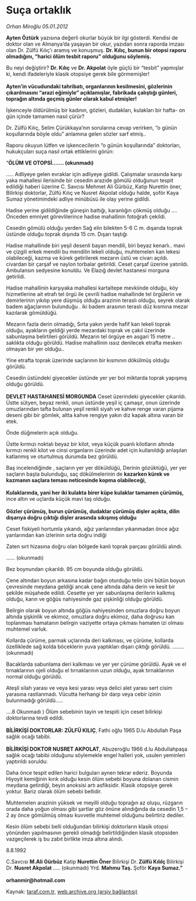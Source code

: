 # Suça ortaklık

*Orhan Miroğlu 05.01.2012*

<div class="yazi"><p><b>Ayten Öztürk</b> yazısına değerli okurlar büyük bir ilgi gösterdi. Kendisi de doktor olan ve Almanya’da yaşayan bir okur, yazıdan sonra raporda imzası olan Dr. Zülfü Kılıç’ı aramış ve konuşmuş. <b>Dr. Kılıç, bunun bir otopsi raporu olmadığını, “harici ölüm tesbit raporu” olduğunu söylemiş.</b> </p>
<p>Bu neyi değiştirir? <b>Dr. Kılıç</b> ve <b>Dr. Akpolat</b> öyle güçlü bir “tesbit” yapmışlar ki, kendi ifadeleriyle klasik otopsiye gerek bile görmemişler!<br/><br/><b>Ayten’in vücudundaki tahribatı, organlarının kesilmesini, gözlerinin çıkarılmasını “arazi eğimiyle” açıklamışlar, fabrikada çalıştığı günleri, toprağın altında geçmiş günler olarak kabul etmişler! </b></p>
<p>İşkenceyle öldürülmüş bir kadının, gözleri, dudakları, kulakları bir hafta- on gün içinde tamamen nasıl çürür?</p>
<p>Dr. Zülfü Kılıç, Selim Çürükkaya’nın sorularına cevap verirken, “o günün koşullarında böyle oldu” anlamına gelen sözler sarf etmiş.. </p>
<p>Raporu okuyun lütfen ve işkencecilerin “o günün koşullarında” doktorları, hukukçuları suça nasıl ortak ettiklerini görün: </p>
<p>“<b>ÖLÜM VE OTOPSİ....... (okunmadı)</b></p>
<p>..... Adliyeye gelen evraklar için adliyeye gidildi. Çalışmalar sırasında karşı yaka mahallesi ilerisinde bir cesedin arazide gömülü olduğunun tespit edildiği haberi üzerine C. Savcısı Mehmet Ali Gürbüz, Katip Nurettin öner, Bilirkişi doktorlar, Zülfü Kılıç ve Nusret Akpolat olduğu halde, şoför Kaya Sumaz yönetimindeki adliye minübüsü ile olay yerine gidildi.</p>
<p>Hadise yerine gidildiğinde güneşin battığı, karanlığın çökmüş olduğu .... Önceden emniyet görevlilerince hadise mahallinin fotoğrafı çekildi.</p>
<p>Cesedin gömülü olduğu yerden Sağ elin bilekten 5-6 C m. dışarıda toprak üstünde olduğu toprak dışında 15 cm. Dışarı taştığı</p>
<p>Hadise mahallinde biri yeşil desenli bayan mendili, biri beyaz kenarlı.. mavi ve çizgili erkek mendili bu mendilin lekeli olduğu, muhtemelen kan lekesi olabileceği, kazma ve kürek getirilerek mezarın üstü ve civarı açıldı. civardan bir çarşaf ve naylon torbalar getirildi. Ceset çarşaf üzerine yatırıldı. Ambulansın sedyesine konuldu. Ve Elazığ devlet hastanesi morguna getirildi. </p>
<p>Hadise mahallinin karşıyaka mahallesi kartaltepe mevkiinde olduğu, köy hizmetlerine ait etrafı tel örgü ile çevrili hadise mahallinde tel örgülerin ve demirlerinin yıkılıp yere düşmüş olduğu arazinin teraslı olduğu, seyrek olarak badem ağaçlarının bulunduğu . iki badem arasının teraslı düz kısmına mezar kazılarak gömüldüğü.</p>
<p>Mezarın fazla derin olmadığı, Sırta yakın yerde hafif kan lekeli toprak olduğu, ayakların geldiği yerde mezardaki toprak ve çakıl üzerinde sabunlaşma belirtileri görüldü. Mezarın tel örgüye en asgari 15 metre .. saklıkta olduğu görüldü. Hadise mahallinin ıssız denilecek etrafta mesken olmayan bir yer olduğu..</p>
<p>Yine etrafta toprak üzerinde saçlarının bir kısmının dökülmüş olduğu görüldü.</p>
<p>Cesedin üstündeki giyecekler üstünde yer yer bol miktarda toprak yapışmış olduğu görüldü.<br/><br/><b>DEVLET HASTAHANESİ MORGUNDA</b> Ceset üzerindeki giyecekler çıkarıldı. Üstte sütyen, beyaz renkli, onun üstünde yeşil iç çamaşır, onun üzerinde omuzlarından tafta bulunan yeşil renkli siyah ve kahve renge varan pijama deseni gibi bir gömlek, altta kahve rengiye yakın diz kapak altına varan bir etek.</p>
<p>Önde düğmelerin açık olduğu.</p>
<p>Üstte kırmızı noktalı beyaz bir kilot, veya küçük puanlı kilotların altında kırmızı renkli kilot ve cinsi organların üzerinde adet için kullanıldığı anlaşılan katlanmış ve oturtulmuş durumda bez görüldü.</p>
<p>Baş incelendiğinde , saçların yer yer döküldüğü, Derinin gözüktüğü, yer yer saçların başta bulunduğu, saç dökülmelerinin de <b>kazarken kürek ve kazmanın saçlara teması neticesinde kopma olabileceği,<br/><br/></b><b>Kulaklarında, yani her iki kulakta birer küpe kulaklar tamamen çürümüş,</b> ince altın ve uçlarda küçük mavi taş olduğu.<br/><br/><b>Gözler çürümüş, burun çürümüş, dudaklar çürümüş dişler açıkta, dilin dışarıya doğru çıktığı dişler arasında sıkışmış olduğu</b></p>
<p>Ceset fiskiyeli hortumla yıkandı, ağız yanlarından yıkanmadan önce ağız yanlarından kan izlerinin sırta doğru indiği</p>
<p>Zaten sırt hizasına doğru olan bölgede kanlı toprak parçası görüldü alındı.</p>
<p>...... (okunmadı)</p>
<p>Bez boynundan çıkarıldı. 95 cm boyunda olduğu görüldü.</p>
<p>Çene altından boyun arkasına kadar bağın oturduğu telin izini bütün boyun çevresinde meydana geldiği ancak çene altında daha derin ve kesit bir şekilde müşahede edildi. Cesette yer yer sabunlaşma derilerin kalkmış olduğu, karın ve göğüs nahiyesinde gaz şişkinliği olduğu görüldü.</p>
<p>Belirgin olarak boyun altında göğüs nahiyesinden omuzlara doğru boyun altında şişkinlik ve ekimoz, omuzlara doğru ekimoz, daha doğrusu kan toplanması hamatanın belirgin vaziyette ortaya çıkması hamaten izi olması muhtemel varluk.</p>
<p>Kollarda çürüme, parmak uçlarında deri kalkması, ve çürüme, kollarda özelliklede sağ kolda böceklerin yuva yaptıkları dışarı çıktığı görüldü. ........ (okunmadı)</p>
<p>Bacaklarda sabunlama deri kalkması ve yer yer çürüme görüldü. Ayak ve el tırnaklarının ojeli olduğu el tırnaklarının uzun olduğu, ayak tırnaklarının normal olduğu görüldü.</p>
<p>Ateşli silah yarası ve veya kesi yarası veya delici alet yarası sert cisim yarasına rastlanmadı. Vücutta herhangi bir darp veya cebir izinin bulunmadığı görüldü.....</p>
<p>....8 Okunmadı ) Ölüm sebebinin tayin ve tespiti için ceset bilirkişi doktorlarına tevdi edildi.<br/><br/><b>BİLİRKİŞİ DOKTORLAR: ZÜLFÜ KILIÇ</b>, Fathi oğlu 1965 D.lu Abdullah Paşa sağlık ocağı tabibi.<br/><br/><b>BİLİRKİŞİ DOKTOR NUSRET AKPOLAT</b>, Abuzeroğlu 1966 d.lu Abdullahpaşa sağlık ocağı tabibi olduğunu söylemekle engel halleri yok, usulen yeminleri yaptırıldı soruldu:</p>
<p>Daha önce tespit edilen harici bulguları aynen tekrar ederiz. Boyunda Hiyoyit kemiğinin kırık olduğu kesin ölüm sebebi boyuna dolanan cismin meydana getirdiği, beyin anoksisi artı asfiksidir. Klasik otopsiye gerek yoktur. Bariz olarak ölüm sebebi bellidir.</p>
<p>Muhtemelen arazinin yüksek ve meyilli olduğu toprağın az oluşu, rüzgarın orada daha yoğun olması gibi şartlar göz önüne alındığında da cesedin 1,5 – 2 ay önce gömülmüş olması kuvvetle muhtemel olduğunu belirtiriz dediler.</p>
<p>Kesin ölüm sebebi belli olduğundan bilirkişi doktorların klasik otopsi yönünden yapılmasının gerekli olmadığı belirtildiğinden klasik otopsiden vazgeçilerek iş bu zabıt birlikte imza altına alındı.</p>
<p>8.8.1992</p>
<p>C.Savcısı <strong>M.Ali Gürbüz </strong>Katip <strong>Nurettin Öner </strong>Bilirkişi Dr.<strong> Zülfü Kılılç </strong>Bilirkişi Dr. <strong>Nusret Akpolat </strong>..... (okunmadı) Yrd. <strong>Mahmu Taş.</strong> Şoför <strong>Kaya Sumaz.</strong><strong>”<br/><br/></strong><b>orhanmir@hotmail.com</b></p>
</div>

Kaynak: [taraf.com.tr](http://www.taraf.com.tr/orhan-miroglu/makale-suca-ortaklik.htm), [web.archive.org (arşiv bağlantısı)](http://web.archive.org/web/20130721112837/http://www.taraf.com.tr/orhan-miroglu/makale-suca-ortaklik.htm)
